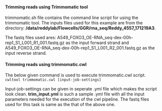 #### Trimming reads using Trimmomatic tool

trimmomatic.sh file contains the command line script for using the trimmomatic tool. The inputs files used for this example are from the directory: 
**/data/reddylab/Flowcells/GGR/rna_seq/Reddy_4557_171219A3**. 

The fastq files used ares: A549_FOXO3_OE-RNA_seq-dex-00h-rep1_S1_L001_R1_001.fastq.gz as the input forward strand and A549_FOXO3_OE-RNA_seq-dex-00h-rep1_S1_L001_R2_001.fastq.gz as the input reverse strand. 

#### Trimming reads using trimmomatic.cwl

The below given command is used to execute trimmomatic.cwl script. 
`cwltool trimmomatic.cwl [input-job-settings]`

Input-job-settings can be given in seperate .yml file which makes the script look clean. **trim_input.yml** is such a sample .yml file with all the input parameters needed for the execution of the cwl pipeline. The fastq files used for this task is same as the that of the above one.


